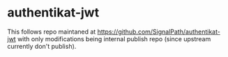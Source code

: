 authentikat-jwt
===============

This follows repo maintaned at https://github.com/SignalPath/authentikat-jwt with only modifications being internal publish repo (since upstream currently don't publish).

